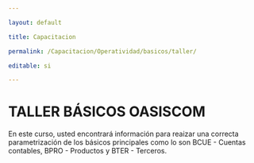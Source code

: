 ```yaml
---

layout: default

title: Capacitacion

permalink: /Capacitacion/Operatividad/basicos/taller/

editable: si

---
```




# TALLER BÁSICOS OASISCOM





En este curso, usted encontrará información para reaizar una correcta parametrización de los básicos principales como lo son BCUE - Cuentas contables, BPRO - Productos y BTER - Terceros.







